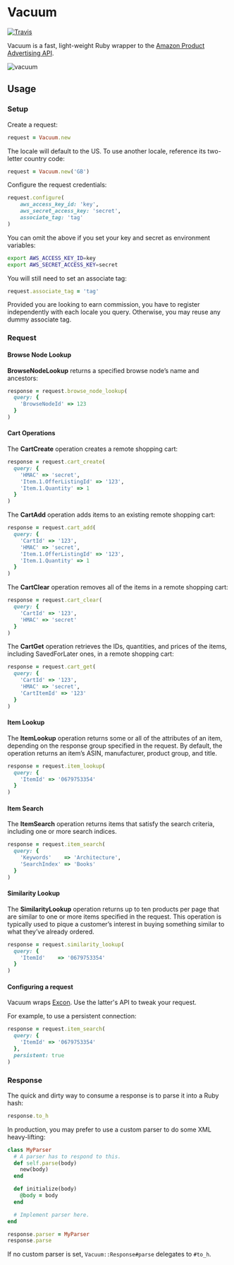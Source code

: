 # Vacuum
[![Travis](https://travis-ci.org/hakanensari/vacuum.svg)](https://travis-ci.org/hakanensari/vacuum)

Vacuum is a fast, light-weight Ruby wrapper to the [Amazon Product Advertising API](https://affiliate-program.amazon.com/gp/advertising/api/detail/main.html).

![vacuum](http://f.cl.ly/items/2k2X0e2u0G3k1c260D2u/vacuum.png)

## Usage

### Setup

Create a request:

```ruby
request = Vacuum.new
```

The locale will default to the US. To use another locale, reference its two-letter country code:

```ruby
request = Vacuum.new('GB')
```

Configure the request credentials:

```ruby
request.configure(
    aws_access_key_id: 'key',
    aws_secret_access_key: 'secret',
    associate_tag: 'tag'
)
```

You can omit the above if you set your key and secret as environment variables:

```sh
export AWS_ACCESS_KEY_ID=key
export AWS_SECRET_ACCESS_KEY=secret
```

You will still need to set an associate tag:

```ruby
request.associate_tag = 'tag'
```

Provided you are looking to earn commission, you have to register independently with each locale you query. Otherwise, you may reuse any dummy associate tag.

### Request

#### Browse Node Lookup

**BrowseNodeLookup** returns a specified browse node’s name and ancestors:

```ruby
response = request.browse_node_lookup(
  query: {
    'BrowseNodeId' => 123
  }
)
```

#### Cart Operations

The **CartCreate** operation creates a remote shopping cart:

```ruby
response = request.cart_create(
  query: {
    'HMAC' => 'secret',
    'Item.1.OfferListingId' => '123',
    'Item.1.Quantity' => 1
  }
)
```

The **CartAdd** operation adds items to an existing remote shopping cart:

```ruby
response = request.cart_add(
  query: {
    'CartId' => '123',
    'HMAC' => 'secret',
    'Item.1.OfferListingId' => '123',
    'Item.1.Quantity' => 1
  }
)
```

The **CartClear** operation removes all of the items in a remote shopping cart:

```ruby
response = request.cart_clear(
  query: {
    'CartId' => '123',
    'HMAC' => 'secret'
  }
)
```

The **CartGet** operation retrieves the IDs, quantities, and prices of the items, including SavedForLater ones, in a remote shopping cart:

```ruby
response = request.cart_get(
  query: {
    'CartId' => '123',
    'HMAC' => 'secret',
    'CartItemId' => '123'
  }
)
```

#### Item Lookup

The **ItemLookup** operation returns some or all of the attributes of an item, depending on the response group specified in the request. By default, the operation returns an item’s ASIN, manufacturer, product group, and title.

```ruby
response = request.item_lookup(
  query: {
    'ItemId' => '0679753354'
  }
)
```

#### Item Search

The **ItemSearch** operation returns items that satisfy the search criteria, including one or more search indices.

```ruby
response = request.item_search(
  query: {
    'Keywords'    => 'Architecture',
    'SearchIndex' => 'Books'
  }
)
```

#### Similarity Lookup

The **SimilarityLookup** operation returns up to ten products per page that are similar to one or more items specified in the request. This operation is typically used to pique a customer’s interest in buying something similar to what they’ve already ordered.

```ruby
response = request.similarity_lookup(
  query: {
    'ItemId'    => '0679753354'
  }
)
```

#### Configuring a request

Vacuum wraps [Excon](https://github.com/geemus/excon). Use the latter's API to tweak your request.

For example, to use a persistent connection:

```ruby
response = request.item_search(
  query: {
    'ItemId' => '0679753354'
  },
  persistent: true
)
```

### Response

The quick and dirty way to consume a response is to parse it into a Ruby hash:

```ruby
response.to_h
```

In production, you may prefer to use a custom parser to do some XML heavy-lifting:

```ruby
class MyParser
  # A parser has to respond to this.
  def self.parse(body)
    new(body)
  end

  def initialize(body)
    @body = body
  end

  # Implement parser here.
end

response.parser = MyParser
response.parse
```

If no custom parser is set, `Vacuum::Response#parse` delegates to `#to_h`.
